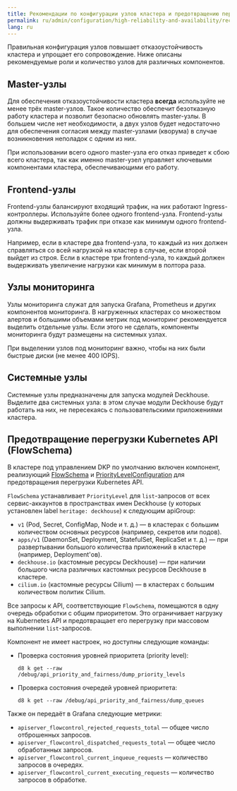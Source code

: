 ```yaml
---
title: Рекомендации по конфигурации узлов кластера и предотвращению перегрузки
permalink: ru/admin/configuration/high-reliability-and-availability/recommendations.html
lang: ru
---
```


Правильная конфигурация узлов повышает отказоустойчивость кластера и упрощает его сопровождение. Ниже описаны рекомендуемые роли и количество узлов для различных компонентов.

## Master-узлы

Для обеспечения отказоустойчивости кластера **всегда** используйте не менее трёх master-узлов. Такое количество обеспечит безотказную работу кластера и позволит безопасно обновлять master-узлы. В большем числе нет необходимости, а двух узлов будет недостаточно для обеспечения согласия между master-узлами (кворума) в случае возникновения неполадок с одним из них.

При использовании всего одного master-узла его отказ приведет к сбою всего кластера, так как именно master-узел управляет ключевыми компонентами кластера, обеспечивающими его работу.

## Frontend-узлы

Frontend-узлы балансируют входящий трафик, на них работают Ingress-контроллеры. Используйте более одного frontend-узла. Frontend-узлы должны выдерживать трафик при отказе как минимум одного frontend-узла.

Например, если в кластере два frontend-узла, то каждый из них должен справляться со всей нагрузкой на кластер в случае, если второй выйдет из строя. Если в кластере три frontend-узла, то каждый должен выдерживать увеличение нагрузки как минимум в полтора раза.

## Узлы мониторинга

Узлы мониторинга служат для запуска Grafana, Prometheus и других компонентов мониторинга. В нагруженных кластерах со множеством алертов и большими объемами метрик под мониторинг рекомендуется выделить отдельные узлы. Если этого не сделать, компоненты мониторинга будут размещены на системных узлах.

При выделении узлов под мониторинг важно, чтобы на них были быстрые диски (не менее 400 IOPS).

## Системные узлы

Системные узлы предназначены для запуска модулей Deckhouse. Выделите два системных узла: в этом случае модули Deckhouse будут работать на них, не пересекаясь с пользовательскими приложениями кластера.

## Предотвращение перегрузки Kubernetes API (FlowSchema)

В кластере под управлением DKP по умолчанию включен компонент, реализующий [FlowSchema](https://kubernetes.io/docs/concepts/cluster-administration/flow-control/#flowschema) и [PriorityLevelConfiguration](https://kubernetes.io/docs/concepts/cluster-administration/flow-control/#prioritylevelconfiguration) для предотвращения перегрузки Kubernetes API.

`FlowSchema` устанавливает `PriorityLevel` для `list`-запросов от всех сервис-аккаунтов в пространствах имен Deckhouse (у которых установлен label `heritage: deckhouse`) к следующим apiGroup:

* `v1` (Pod, Secret, ConfigMap, Node и т. д.) — в кластерах с большим количеством основных ресурсов (например, секретов или подов).
* `apps/v1` (DaemonSet, Deployment, StatefulSet, ReplicaSet и т. д.) — при развертывании большого количества приложений в кластере (например, Deployment'ов).
* `deckhouse.io` (кастомные ресурсы Deckhouse) — при наличии большого числа различных кастомных ресурсов Deckhouse в кластере.
* `cilium.io` (кастомные ресурсы Cilium) — в кластерах с большим количеством политик Cilium.

Все запросы к API, соответствующие `FlowSchema`, помещаются в одну очередь обработки с общим приоритетом. Это ограничивает нагрузку на Kubernetes API и предотвращает его перегрузку при массовом выполнении `list`-запросов.

Компонент не имеет настроек, но доступны следующие команды:

* Проверка состояния уровней приоритета (priority level):

  ```shell
  d8 k get --raw /debug/api_priority_and_fairness/dump_priority_levels
  ```

* Проверка состояния очередей уровней приоритета:

  ```shell
  d8 k get --raw /debug/api_priority_and_fairness/dump_queues
  ```

Также он передаёт в Grafana следующие метрики:

- `apiserver_flowcontrol_rejected_requests_total` — общее число отброшенных запросов.
- `apiserver_flowcontrol_dispatched_requests_total` — общее число обработанных запросов.
- `apiserver_flowcontrol_current_inqueue_requests` — количество запросов в очередях.
- `apiserver_flowcontrol_current_executing_requests` — количество запросов в обработке.
